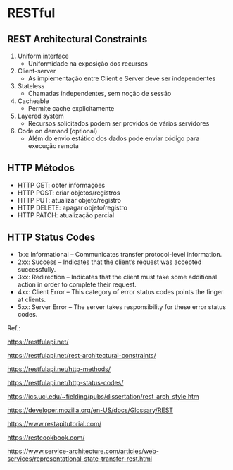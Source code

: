 # RESTful



## REST Architectural Constraints

1. Uniform interface
    - Uniformidade na exposição dos recursos
2. Client-server
    - As implementação entre Client e Server deve ser independentes
3. Stateless
    - Chamadas independentes, sem noção de sessão
4. Cacheable
    - Permite cache explicitamente
5. Layered system
    - Recursos solicitados podem ser providos de vários servidores
6. Code on demand (optional)
    - Além do envio estático dos dados pode enviar código para execução remota


## HTTP Métodos

- HTTP GET: obter informações
- HTTP POST: criar objetos/registros
- HTTP PUT: atualizar objeto/registro
- HTTP DELETE: apagar objeto/registro
- HTTP PATCH: atualização parcial

## HTTP Status Codes


- 1xx: Informational – Communicates transfer protocol-level information.
- 2xx: Success – Indicates that the client’s request was accepted successfully.
- 3xx: Redirection – Indicates that the client must take some additional action in order to complete their request.
- 4xx: Client Error – This category of error status codes points the finger at clients.
- 5xx: Server Error – The server takes responsibility for these error status codes.




Ref.:

https://restfulapi.net/

https://restfulapi.net/rest-architectural-constraints/

https://restfulapi.net/http-methods/

https://restfulapi.net/http-status-codes/

https://ics.uci.edu/~fielding/pubs/dissertation/rest_arch_style.htm

https://developer.mozilla.org/en-US/docs/Glossary/REST

https://www.restapitutorial.com/

https://restcookbook.com/

https://www.service-architecture.com/articles/web-services/representational-state-transfer-rest.html


